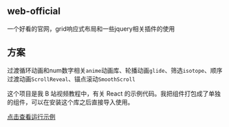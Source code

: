 <!--
 * @Author: Dell_Di
 * @Date: 2020-04-15 09:52:00
 * @LastEditors: Dell_Di
 * @LastEditTime: 2020-05-07 10:43:03
 * @FilePath: \web-offial\README.md
 -->
## web-official

一个好看的官网，grid响应式布局和一些jquery相关插件的使用

## 方案

过渡循环动画和num数字相关`anime`动画库、轮播动画`glide`、筛选`isotope`、顺序过渡动画`ScrollReveal`、锚点滚动`SmoothScroll`


这个项目是我 B 站视频教程中，有关 React 的示例代码。我把组件打包成了单独的组件，可以在安装这个库之后直接导入使用。

[点击查看运行示例](https://1111.jhljtext.com)
